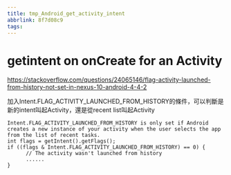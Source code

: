 ```yaml
---
title: tmp_Android_get_activity_intent
abbrlink: 8f7d08c9
tags:
---
```

getintent on onCreate for an Activity
===
https://stackoverflow.com/questions/24065146/flag-activity-launched-from-history-not-set-in-nexus-10-android-4-4-2

加入Intent.FLAG_ACTIVITY_LAUNCHED_FROM_HISTORY的條件，可以判斷是新的intent叫起Activity，還是從recent list叫起Activity
```
Intent.FLAG_ACTIVITY_LAUNCHED_FROM_HISTORY is only set if Android creates a new instance of your activity when the user selects the app from the list of recent tasks.
int flags = getIntent().getFlags();
if ((flags & Intent.FLAG_ACTIVITY_LAUNCHED_FROM_HISTORY) == 0) {
      // The activity wasn't launched from history
      ......
}
```